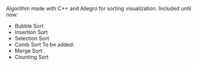 Algorithm made with C++ and Allegro for sorting visualization. Included until now:
- Bubble Sort
- Insertion Sort
- Selection Sort
- Comb Sort
To be added:
- Merge Sort
- Counting Sort

